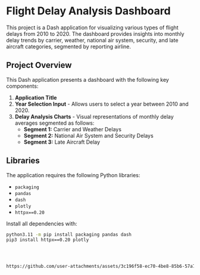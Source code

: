 # Flight Delay Analysis Dashboard

This project is a Dash application for visualizing various types of flight delays from 2010 to 2020. The dashboard provides insights into monthly delay trends by carrier, weather, national air system, security, and late aircraft categories, segmented by reporting airline.

## Project Overview

This Dash application presents a dashboard with the following key components:

1. **Application Title**
2. **Year Selection Input** - Allows users to select a year between 2010 and 2020.
3. **Delay Analysis Charts** - Visual representations of monthly delay averages segmented as follows:
   - **Segment 1:** Carrier and Weather Delays
   - **Segment 2:** National Air System and Security Delays
   - **Segment 3:** Late Aircraft Delay

## Libraries

The application requires the following Python libraries:
- `packaging`
- `pandas`
- `dash`
- `plotly`
- `httpx==0.20`

Install all dependencies with:
```bash
python3.11 -m pip install packaging pandas dash
pip3 install httpx==0.20 plotly




https://github.com/user-attachments/assets/3c196f58-ec70-4be8-85b6-57a760e78955

